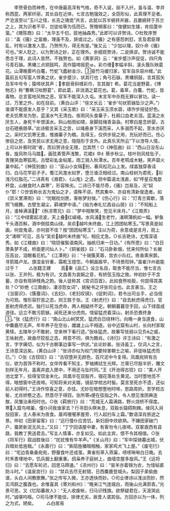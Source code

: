 <!-- { "loadSidebar": true } -->
　　李贺骨劲而神秀，在中唐最高浑有气格，奇不入诞，丽不入纤。虽与温、李并称西昆，两家纤丽，其长自在近体，七言古勉强效之，全窃形似，此真理不足者。严沧浪至以“玉川之怪，长吉之瑰诡”共言，此犹以苏半蜣转并器，且置蜣转于苏兰之上，其为识者不平，岂徒哙等为伍而已。贺赠朔客曰：“俊健如生猱，肯拾蓬中萤。”《赠陈商》曰：“太华五千仞，拔地抽森秀。”此即可以评贺诗。○杜牧序贺曰：“盖《骚》之苗裔，理虽不及，辞或过之。《骚》之有感怨刺怼，言及君臣理乱，时有以激发人意。乃贺所为，得无有是。”後又云：“少加以理，奴仆命《骚》可也。”宋人贬之，以为贺诗之妙，正在理外。余细观贺诗，二说俱谬。贺诗诚不能悉合于理，此词人皆然，不独贺也。如《黄家洞》云：“雀步蹙沙声促促，四尺角弓青石镞。黑幡三点铜鼓鸣，高作猿啼摇箭ゅ。彩巾缠孝幅半斜，溪头簇队映葛花。山潭晚雾吟白鼍，竹蛇飞蠹射金沙。驱竹马缓归家，官军自杀容州槎。”此篇前五句写蛮人悍勇之状，雀步蹙沙，状其行也；角弓石镞，黑幡铜鼓，言其孤矢及军中号令；猿啼状其声；孝胫骨斜缠彩巾，言其服饣希。葛花当是野葛，《博物志》称“曹瞒习啖野葛”，即此葛，非消酒之葛花也。葛，毒草，白鼍、竹蛇，皆毒物，总言蛮地风物之恶，官军不能深入久屯。末言军中杀戮无罪以冒功。读一过，万里之外，如在目前。（黄白山评：“徐文长云：‘雀步’句状箭镞坠沙之声。”）谁谓不能感发人意乎？又其《采玉歌》曰：“采玉采玉须水碧，琢作步摇徒好色。老夫饥寒龙为愁，蓝溪水气无清白。夜雨冈头食蓁子，杜鹃口血老夫泪。蓝溪之水厌生人，身死千年恨溪水。斜山柏雨如啸，泉脚挂绳青袅袅。村寒白屋念娇婴，古台石磴悬肠草。”此诗极言采玉之苦，以绳悬身下溪而采，人多溺而不起，至水亦厌之。采时又饥寒无食，惟摘蓁子为粮。及得玉，仅供步摇之用，充玩好而已。伤心惨目之悲，及劳民以求无用之意，隐隐形于言外。此真乐天所云“下以泄导人情，上可以补察时政”者，而曰贺诗全无理，岂其然！○《神弦曲》曰：“西山日没东山昏，旋风吹马马踏。画弦素管声浅繁，花裙纟卒纟蔡步秋尘。桂叶则风桂坠子，青狸哭血寒狐死。古壁彩虬金帖尾，雨工骑入秋潭水。百年老鹗成木魅，笑声碧火巢中起。”《神弦别曲》曰：“巫山小女隔别，春风松花山上发。绿盖独穿香迳归，白马花竿前孑孑。蜀江风澹水如罗，堕兰谁泛相经过。南山桂树为君死，衫浅污红脂花。”二诗真有《湘君》、《山鬼》之遗。但中篇语太浅直，如“呼星召鬼歆杯盘，山魅食时人森寒”，形容殊劣。二诗已不能尽奇，《骚》岂易及，况“奴仆”耶！○世皆称长吉为鬼仙之才，语殊不谬。然其集中、亦自有清新俊逸者。如《崇义里滞雨》曰：“忧眠枕剑匣，客帐梦封侯。”《伤心行》曰：“灯青兰膏歇，落照飞蛾舞。古壁生凝尘，羁魂梦中语。”《始为奉礼忆昌谷山居》曰：“不知船上月，谁棹满溪？”《秋凉寄兄》曰：“梦中相聚笑，觉见半床月。”《江南弄》曰：“江中绿雾起凉波，天上叠红嵯峨。水风浦生老竹，渚暝蒲帆如一幅。鲈鱼千头酒百斛，酒中倒挂南山绿。吴俞越吟未终曲，江上团团帖寒玉。”写景真是如画，何尝鬼语，亦何尝不佳？按“团团帖寒玉”，注以为荷，余意或是言月，观上文“渚暝”可见，且与“吴俞越吟未终曲”句，相应尤急。○长吉艳诗，尤情深语秀。如《江楼曲》曰：“晓钗催鬓语南风，抽帆归来一日功。”《有所思》曰：“白日萧条梦不成，桥面更问仙人卜。”《铜雀妓》曰：“石马卧新烟，忧来何所似？长裾压高台，泪眼看花机。”《江潭苑》曰：“十骑簇芙蓉，宫衣小队红。练香熏宋鹊，寻箭踏卢龙。旗湿金铃重，霜乾玉镫空。今朝画眉早，不待景阳钟。”虽崔汴州曷能过乎？
　　△张籍王建
　　高秉《品汇》设立名目，取舍不能尽当，惟七言古以张、王并列，极为有识。文昌善为哀婉之音，有娇弦玉指之致。仲初妙于不含蓄，亦自有晓钟残角之韵。後人徒称其《宫词百首》，此如食熊啖股，何尝得其美处？○“妙绝《江南曲》，凄凉怨女词”，姚秘书之评张司业也。此言甚当。王之《当窗识》、《簇蚕词》、《去妇》、《老妇叹镜》、《促刺词》，若令出司业手，必当倍为可观。惟形容狞恶之态，则王胜于张。王《射虎行》曰：“自去射虎得虎归，官差射虎得虎迟。独行以死当虎命，两人相疑终不定。朝朝暮暮空手回，山下绿苗成道径。远立不敢污箭镞，闻死还来分虎肉。惜留猛虎着深山，射杀恐畏终身。”张《猛虎行》曰：“南山北山树冥冥，猛虎白日绕林行。向晚一身当道食，山中麋鹿尽无声。年年养子在空谷，雌雄上山不相逐。谷中近窟有山村，长向村家取黄犊。五陵年少不敢射，空来林下看行迹。”张咏猛虎，故摹写怯弱以见负之威，王咏射虎，故曲尽狡狯之态，用意不同，俱为酷肖。《诗归》评王诗曰：“有激之言，字字痛切，似为千古朝事边事写一供状。”此论妙甚。张诗虽工，仅词人之言，王诗意深远矣。（黄白山评：“张诗亦似为权门势要倾害朝士之喻，非徒咏猛虎而已。”）○张《古钗叹》曰：“古钗堕井无颜色，百尺泥中今复得。凤凰宛转有古仪，欲为首饰不称时。女伴传看不知主，罗袖拂拭生光辉。兰膏已尽股半折，雕文刻样无年月。虽离井底入匣中，不用还与坠时同。”王《开池得古钗》曰：“美人开池北堂下，拾得宝钗金未化。凤凰半在双股齐，钿花落处生黄泥。当时堕地觅不得，暗想窗中还夜啼。可知将来对夫婿，镜前学梳古时髻。莫言至死亦不遗，还似前人初得时。”王诗作惊喜之意，亦佳。尤妙在暗想堕地时啼，思路周折。至学梳古髻，尤肖娇憨之态。然意尽于得钗。张所寄便在弦指之外，令人想见淮阴典连敖，凤雏治耒阳时也。○张《羁旅行》曰：“荒城无人霜满路，野火烧桥不得度。寒入窟鸟啼巢，僮仆问我谁家去？行寻田头暝未息，双毂长辕碍荆棘。缘冈入涧投田家，主人舂米为夜食。晨鸡喔喔茅屋旁，行人起扫车上霜。”数语深肖旅途之景。仲初《田家留客》曰：“远行僮仆应苦饥，新妇厨中炊欲熟。不嫌田家破门户，蚕房新泥无风土。”又曰：“丁宁回语屋中妻，有客勿令儿夜啼。双冢直西有县路，我教丁男送君去。”写主人情事，亦复如见。如此主宾，恨不令其相值。○张《将军行》叙战胜後曰：“扰扰惟有牛羊声。”《关山月》曰：“军中探骑暮出城，伏兵暗处低旌戟。”《永嘉行》曰：“紫陌旌幡暗相触，家家鸡犬飞上屋。”《废宅行》曰：“宅边青桑垂宛宛，野蚕食叶还成茧。黄雀衔草入燕窠，啧啧啾啾白日晚。去时禾黍埋地中，饥兵掘土翻重重。鸱枭养子庭树上，曲墙空屋多旋风。”王《远将归》曰：“去愿车轮迟，回思马蹄速。”《凉州行》曰：“驱羊亦着锦为衣，为惜毡裘防斗时。”《温泉宫行》曰：“禁兵去尽无射猎，日西麋鹿登城头。梨园子弟偷曲谱，头白人间教歌舞。”张之传写入微，王亦透快而妙。○司业律诗以浅淡而妙，然实鸿鹄之腹毳也。余惟喜其《寄刘和州》：“晚来江气连城白，雨後山光满郭青。”光景可思。又《忆陷蕃故人》：“无人收废帐，归马识残旗。欲祭疑君在，天涯哭此时。”诚堪呜咽。○司马律不能佳，排律尤劣，故昔人谓其俗。方回亦以为一体，列之为式，陋矣。
　　△白居易
